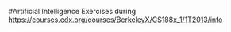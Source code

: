 #Artificial Intelligence
Exercises during https://courses.edx.org/courses/BerkeleyX/CS188x_1/1T2013/info
